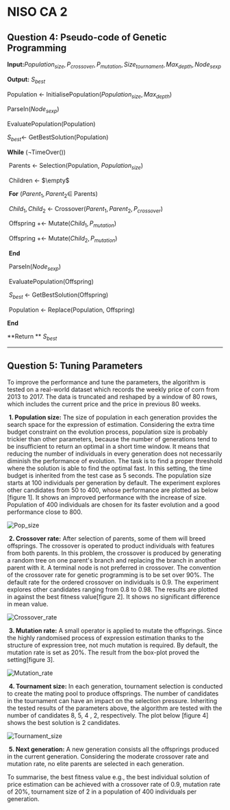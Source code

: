 # NISO CA 2



## Question 4: Pseudo-code of Genetic Programming



**Input:**$Population_{size}, P_{crossover}, P_{mutation}, Size_{tournament}, Max_{depth}, Node_{sexp}$

**Output:** $S_{best}$

Population $\leftarrow$ InitialisePopulation($Population_{size}, Max_{depth}$)

ParseIn($Node_{sexp}$)

EvaluatePopulation(Population)

$S_{best} \leftarrow$ GetBestSolution(Population)

**While** ($\neg$TimeOver())

​		Parents $\leftarrow$ Selection(Population, $Population_{size}$)

​		Children $\leftarrow$ $\empty$

​		**For** ($Parent_1, Parent_2 \in$ Parents)

​				$Child_1, Child_2$ $\leftarrow$ Crossover($Parent_1, Parent_2, P_{crossover}$)​

​				Offspring +$\leftarrow$ Mutate($Child_1, P_{mutation}$)

​				Offspring +$\leftarrow$ Mutate($Child_2, P_{mutation}$)

​		**End**

​		ParseIn($Node_{sexp}$)

​		EvaluatePopulation(Offspring)

​		$S_{best}$ $\leftarrow$ GetBestSolution(Offspring)

​		Population $\leftarrow$ Replace(Population, Offspring)

**End**

**Return ** $S_{best}$

---





## Question 5: Tuning Parameters



To improve the performance and tune the parameters, the algorithm is tested on a real-world dataset which records the weekly price of corn from 2013 to 2017. The data is truncated and reshaped by a window of 80 rows, which includes the current price and the price in previous 80 weeks.

​	**1. Population size:** The size of population in each generation provides the search space for the expression of estimation. Considering the extra time budget constraint on the evolution process, population size is probably trickier than other parameters, because the number of generations tend to be insufficient to return an optimal in a short time window. It means that reducing the number of individuals in every generation does not necessarily diminish the performance of evolution. The task is to find a proper threshold where the solution is able to find the optimal fast. In this setting, the time budget is inherited from the test case as 5 seconds. The population size starts at 100 individuals per generation by default. The experiment explores other candidates from 50 to 400, whose performance are plotted as below [figure 1]. It shows an improved performance with the increase of size. Population of 400 individuals are chosen for its faster evolution and a good performance close to 800.



![Pop_size](Question_3.assets/Pop_size.png)





​	**2. Crossover rate:** After selection of parents, some of them will breed offsprings. The crossover is operated to product individuals with features from both parents. In this problem, the crossover is produced by generating a random tree on one parent's branch and replacing the branch in another parent with it. A terminal node is not preferred in crossover. The convention of the crossover rate for genetic programming is to be set over 90%. The default rate for the ordered crossover on individuals is 0.9. The experiment explores other candidates ranging from 0.8 to 0.98. The results are plotted in against the best fitness value[figure 2]. It shows no significant difference in mean value.



![Crossover_rate](Question_3.assets/Crossover_rate.png)





​	**3. Mutation rate:** A small operator is applied to mutate the offsprings. Since the highly randomised process of expression estimation thanks to the structure of expression tree, not much mutation is  required.  By default, the mutation rate is set as 20%.  The result from the box-plot proved the setting[figure 3].



![Mutation_rate](Question_3.assets/Mutation_rate.png)





​	**4. Tournament size:** In each generation, tournament selection is conducted to create the mating pool to produce offsprings. The number of candidates in the tournament can have an impact on the selection pressure. Inheriting the tested results of the parameters above,  the algorithm are tested with the number of candidates 8, 5, 4 , 2, respectively. The plot below [figure 4] shows the best solution is 2 candidates.



![Tournament_size](Question_3.assets/Tournament_size.png)





​	**5. Next generation:** A new generation consists all the offsprings produced in the current generation. Considering the moderate crossover rate and mutation rate, no elite parents are selected in each generation.



To summarise, the best fitness value e.g., the best individual solution of price estimation can be achieved with a crossover rate of 0.9, mutation rate of 20%, tournament size of 2 in a population of 400 individuals per generation.